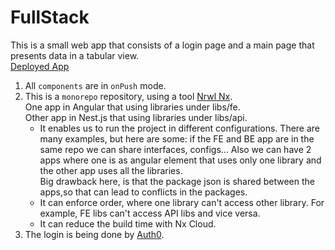 

# FullStack

This is a small web app that consists of a login page and a main page that presents data in a tabular view.<br />
[Deployed App](https://asaf-nx-fe.herokuapp.com/login)

1. All `components` are in `onPush` mode.
2. This is a `monorepo` repository, using a tool [Nrwl Nx](https://nx.dev/).<br/>
One app in Angular that using libraries under libs/fe.<br/>
Other app in Nest.js that using libraries under libs/api.<br/>
    *  It enables us to run the project in different configurations. There are many examples, but here are some: if the FE and BE app are in the same repo we can share interfaces, configs... Also we can have 2 apps where one is as angular element that uses only one library and the other app uses all the libraries.<br />
    Big drawback here, is that the package json is shared between the apps,so that can lead to conflicts in the packages.
    *  It can enforce order, where one library can't access other library. For example, FE libs can't access API libs and vice versa.
    *  It can reduce the build time with Nx Cloud.<br>
3. The login is being done by [Auth0](https://auth0.com/).
 
